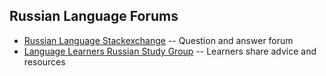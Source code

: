 ## Russian Language Forums
* [Russian Language Stackexchange](https://russian.stackexchange.com/) --
	Question and answer forum
* [Language Learners Russian Study Group](https://forum.language-learners.org/viewtopic.php?f=26&t=5204&hilit=russian) --
	Learners share advice and resources
